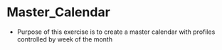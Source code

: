 # Master_Calendar
- Purpose of this exercise is to create a master calendar with profiles controlled by week of the month
